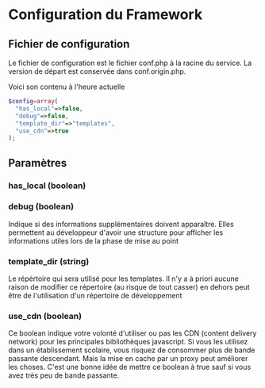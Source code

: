 # Configuration du Framework

## Fichier de configuration

Le fichier de configuration est le fichier conf.php à la racine du service. La version de départ est conservée dans conf.origin.php.

Voici son contenu à l'heure actuelle

```php
$config=array(
  "has_local"=>false,
  "debug"=>false,
  "template_dir"=>"templates",
  "use_cdn"=>true
);
```

## Paramètres

### has_local (boolean)

### debug (boolean)
Indique si des informations supplémentaires doivent apparaître. Elles permettent au développeur d'avoir une structure pour afficher les informations utiles lors de la phase de mise au point

### template_dir (string)
Le répértoire qui sera utilisé pour les templates. Il n'y a à priori aucune raison de modifier ce répertoire (au risque de tout casser) en dehors peut être de l'utilisation d'un répertoire de développement

### use_cdn (boolean)
Ce boolean indique votre volonté d'utiliser ou pas les CDN (content delivery network) pour les principales bibliothèques javascript. Si vous les utilisez dans un établissement scolaire, vous risquez de consommer plus de bande passante descendant. Mais la mise en cache par un proxy peut améliorer les choses. C'est une bonne idée de mettre ce boolean à true sauf si vous avez très peu de bande passante. 
